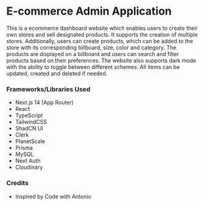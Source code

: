 # E-commerce Admin Application

This is a ecommerce dashboard website which enables users to create their own stores and sell designated products. It supports the creation of multiple stores. Additionally, users can create products, which can be added to the store with its corresponding billboard, size, color and category. The products are displayed on a billboard and users can search and filter products based on their preferences. The website also supports dark mode with the ability to toggle between different schemes. All items can be updated, created and deleted if needed.

### Frameworks/Libraries Used

- Next.js 14 (App Router)
- React
- TypeScript
- TailwindCSS
- ShadCN UI
- Clerk
- PlanetScale
- Prisma
- MySQL
- Next Auth
- Cloudinary

### Credits

- Inspired by Code with Antonio
